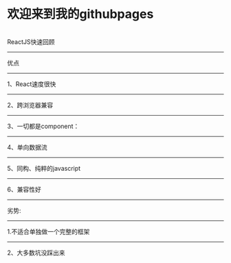 <h1>欢迎来到我的githubpages</h1><br/>
ReactJS快速回顾
<hr/>
优点
<hr/>
1、React速度很快
<hr/>
2、跨浏览器兼容
<hr/>
3、一切都是component：
<hr/>
4、单向数据流
<hr/>
5、同构、纯粹的javascript
<hr/>
6、兼容性好
<hr/>
劣势:
<hr/>
1.不适合单独做一个完整的框架
<hr/>
2、大多数坑没踩出来
